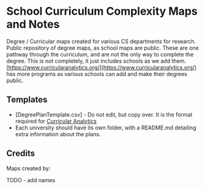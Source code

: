 # School Curriculum Complexity Maps and Notes

Degree / Curricular maps created for various CS departments for research. Public repository of degree maps, as school maps are public. These are one pathway through the curriculum, and are not the only way to complete the degree. This is not completely, it just includes
schools as we add them. [https://www.curricularanalytics.org/](https://www.curricularanalytics.org/) has more programs as various schools can add and make their degrees public.


## Templates    
* [DegreePlanTemplate.csv] - Do not edit, but copy over. It is the format required for [Curricular Analytics](https://curricularanalytics.github.io/CurricularAnalytics.jl/latest/persistence.html)
* Each university should have its own folder, with a README.md detailing extra information about the plans. 

## Credits
Maps created by:

TODO - add names

